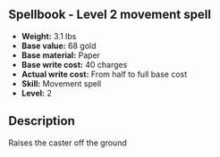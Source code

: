 ## Spellbook - Level 2 movement spell

- **Weight:** 3.1 lbs
- **Base value:** 68 gold
- **Base material:** Paper
- **Base write cost:** 40 charges
- **Actual write cost:** From half to full base cost
- **Skill:** Movement spell
- **Level:** 2

## Description

Raises the caster off the ground
